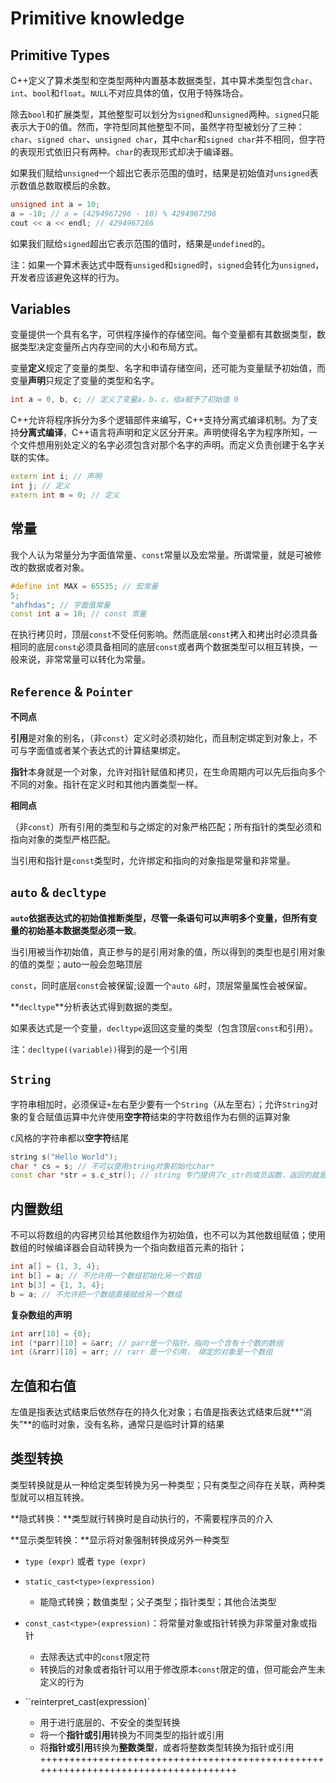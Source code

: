 # Primitive knowledge

## Primitive Types

C++定义了算术类型和空类型两种内置基本数据类型，其中算术类型包含`char`、`int`、`bool`和`float`。`NULL`不对应具体的值，仅用于特殊场合。

除去`bool`和扩展类型，其他整型可以划分为`signed`和`unsigned`两种。`signed`只能表示大于0的值。然而，字符型同其他整型不同，虽然字符型被划分了三种：`char`、`signed char`、`unsigned char`，其中`char`和`signed char`并不相同，但字符的表现形式依旧只有两种。`char`的表现形式却决于编译器。

如果我们赋给`unsigned`一个超出它表示范围的值时，结果是初始值对`unsigned`表示数值总数取模后的余数。

```cpp
unsigned int a = 10;
a = -10; // a = (4294967296 - 10) % 4294967296
cout << a << endl; // 4294967286
```

如果我们赋给`signed`超出它表示范围的值时，结果是`undefined`的。

注：如果一个算术表达式中既有`unsiged`和`signed`时，`signed`会转化为`unsigned`，开发者应该避免这样的行为。

## Variables

变量提供一个具有名字，可供程序操作的存储空间。每个变量都有其数据类型，数据类型决定变量所占内存空间的大小和布局方式。

变量**定义**规定了变量的类型、名字和申请存储空间，还可能为变量赋予初始值，而变量**声明**只规定了变量的类型和名字。

```cpp
int a = 0, b, c; // 定义了变量a，b，c，给a赋予了初始值 0
```

C++允许将程序拆分为多个逻辑部件来编写，C++支持分离式编译机制。为了支持**分离式编译**，C++语言将声明和定义区分开来。声明使得名字为程序所知，一个文件想用别处定义的名字必须包含对那个名字的声明。而定义负责创建于名字关联的实体。

```cpp
extern int i; // 声明
int j; // 定义
extern int m = 0; // 定义
```

## 常量

我个人认为常量分为字面值常量、`const`常量以及宏常量。所谓常量，就是可被修改的数据或者对象。

```cpp
#define int MAX = 65535; // 宏常量
5;
"ahfhdas"; // 字面值常量
const int a = 10; // const 常量
```

在执行拷贝时，顶层`const`不受任何影响。然而底层`const`拷入和拷出时必须具备相同的底层`const`必须具备相同的底层`const`或者两个数据类型可以相互转换，一般来说，非常常量可以转化为常量。

## `Reference` & `Pointer`

**不同点**

**引用**是对象的别名，（非`const`）定义时必须初始化，而且制定绑定到对象上，不可与字面值或者某个表达式的计算结果绑定。

**指针**本身就是一个对象，允许对指针赋值和拷贝，在生命周期内可以先后指向多个不同的对象。指针在定义时和其他内置类型一样。

**相同点**

（非`const`）所有引用的类型和与之绑定的对象严格匹配；所有指针的类型必须和指向对象的类型严格匹配。

当引用和指针是`const`类型时，允许绑定和指向的对象指是常量和非常量。

## `auto` & `decltype`

**`auto`**依据表达式的初始值推断类型，尽管一条语句可以声明多个变量，但所有变量的初始基本数据类型**必须一致**。

当引用被当作初始值，真正参与的是引用对象的值，所以得到的类型也是引用对象的值的类型；auto一般会忽略顶层

`const`，同时底层`const`会被保留;设置一个`auto &`时，顶层常量属性会被保留。

**`decltype`**分析表达式得到数据的类型。

如果表达式是一个变量，`decltype`返回这变量的类型（包含顶层`const`和引用）。

注：`decltype((variable))`得到的是一个引用

## **`String`**

字符串相加时，必须保证`+`左右至少要有一个`String`（从左至右）；允许`String`对象的复合赋值运算中允许使用**空字符**结束的字符数组作为右侧的运算对象

`C`风格的字符串都以**空字符**结尾

```cpp
string s("Hello World");
char * cs = s; // 不可以使用string对象初始化char*
const char *str = s.c_str(); // string 专门提供了c_str的成员函数，返回的就是cosnt char *str;
```

## 内置数组

不可以将数组的内容拷贝给其他数组作为初始值，也不可以为其他数组赋值；使用数组的时候编译器会自动转换为一个指向数组首元素的指针；

```cpp
int a[] = {1, 3, 4};
int b[] = a; // 不允许用一个数组初始化另一个数组
int b[3] = {1, 3, 4};
b = a; // 不允许把一个数组直接赋给另一个数组
```

**复杂数组的声明**

```cpp
int arr[10] = {0};
int (*parr)[10] = &arr; // parr是一个指针，指向一个含有十个数的数组
int (&rarr)[10] = arr; // rarr 是一个引用， 绑定的对象是一个数组
```

## 左值和右值

左值是指表达式结束后依然存在的持久化对象；右值是指表达式结束后就**“消失”**的临时对象，没有名称，通常只是临时计算的结果

## 类型转换

类型转换就是从一种给定类型转换为另一种类型；只有类型之间存在关联，两种类型就可以相互转换。

**隐式转换：**类型就行转换时是自动执行的，不需要程序员的介入

**显示类型转换：**显示将对象强制转换成另外一种类型

+ `type (expr)`  或者 `type (expr)`

+ `static_cast<type>(expression)`
  + 能隐式转换；数值类型；父子类型；指针类型；其他合法类型
+ `const_cast<type>(expression)`：将常量对象或指针转换为非常量对象或指针
  + 去除表达式中的`const`限定符
  + 转换后的对象或者指针可以用于修改原本`const`限定的值，但可能会产生未定义的行为
+ ``reinterpret_cast<type>(expression)`
  + 用于进行底层的、不安全的类型转换
  + 将一个**指针或引用**转换为不同类型的指针或引用
  + 将**指针或引用**转换为**整数类型**，或者将整数类型转换为指针或引用
+++++++++++++++++++++++++++++++++++++++++++++++++++++++++++++++++++++++++++++++++++

